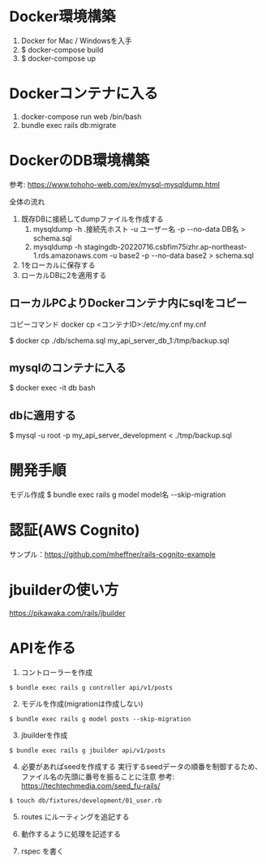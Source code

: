 # Docker環境構築

1. Docker for Mac / Windowsを入手
2. $ docker-compose build
3. $ docker-compose up

# Dockerコンテナに入る

1. docker-compose run web /bin/bash
2. bundle exec rails db:migrate

# DockerのDB環境構築

参考: https://www.tohoho-web.com/ex/mysql-mysqldump.html

全体の流れ
1. 既存DBに接続してdumpファイルを作成する
   1. mysqldump -h .接続先ホスト -u ユーザー名 -p --no-data DB名 > schema.sql
   2. mysqldump -h stagingdb-20220716.csbfim75izhr.ap-northeast-1.rds.amazonaws.com -u base2 -p --no-data base2 > schema.sql
2. 1をローカルに保存する
3. ローカルDBに2を適用する

## ローカルPCよりDockerコンテナ内にsqlをコピー

コピーコマンド
docker cp <コンテナID>:/etc/my.cnf my.cnf

$ docker cp ./db/schema.sql my_api_server_db_1:/tmp/backup.sql

## mysqlのコンテナに入る
$ docker exec -it db bash

## dbに適用する
$ mysql -u root -p my_api_server_development < ./tmp/backup.sql

# 開発手順
モデル作成
$ bundle exec rails g model model名 --skip-migration

# 認証(AWS Cognito)
サンプル：https://github.com/mheffner/rails-cognito-example

# jbuilderの使い方
https://pikawaka.com/rails/jbuilder

# APIを作る
1. コントローラーを作成
```
$ bundle exec rails g controller api/v1/posts
```

2. モデルを作成(migrationは作成しない)
```
$ bundle exec rails g model posts --skip-migration
```

3. jbuilderを作成
```
$ bundle exec rails g jbuilder api/v1/posts
```

4. 必要があればseedを作成する
実行するseedデータの順番を制御するため、ファイル名の先頭に番号を振ることに注意
参考: https://techtechmedia.com/seed_fu-rails/
```
$ touch db/fixtures/development/01_user.rb
```

5. routes にルーティングを追記する

6. 動作するように処理を記述する 

7. rspec を書く

